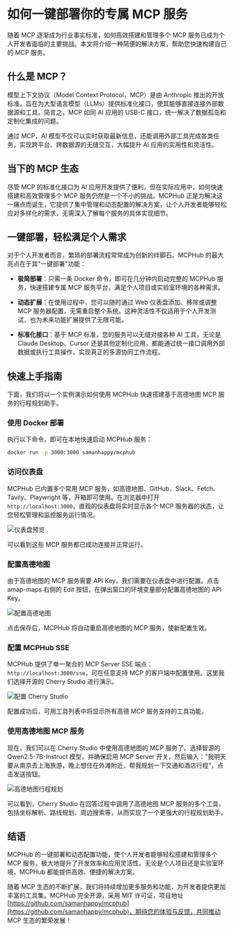 # 如何一键部署你的专属 MCP 服务

随着 MCP 逐渐成为行业事实标准，如何高效搭建和管理多个 MCP 服务已成为个人开发者面临的主要挑战。本文将介绍一种简便的解决方案，帮助您快速构建自己的 MCP 服务。

## 什么是 MCP？

模型上下文协议（Model Context Protocol，MCP）是由 Anthropic 推出的开放标准，旨在为大型语言模型（LLMs）提供标准化接口，使其能够直接连接外部数据源和工具。简言之，MCP 如同 AI 应用的 USB-C 接口，统一解决了数据孤岛和定制化集成的问题。

通过 MCP，AI 模型不仅可以实时获取最新信息，还能调用外部工具完成各类任务，实现跨平台、跨数据源的无缝交互，大幅提升 AI 应用的实用性和灵活性。

## 当下的 MCP 生态

尽管 MCP 的标准化接口为 AI 应用开发提供了便利，但在实际应用中，如何快速搭建和高效管理多个 MCP 服务仍然是一个不小的挑战。MCPHub 正是为解决这一痛点而诞生，它提供了集中管理和动态配置的解决方案，让个人开发者能够轻松应对多样化的需求，无需深入了解每个服务的具体实现细节。

## 一键部署，轻松满足个人需求

对于个人开发者而言，繁琐的部署流程常常成为创新的绊脚石。MCPHub 的最大亮点在于其"一键部署"功能：

- **极简部署**：只需一条 Docker 命令，即可在几分钟内启动完整的 MCPHub 服务，快速搭建专属 MCP 服务平台，满足个人项目或实验室环境的各种需求。

- **动态扩展**：在使用过程中，您可以随时通过 Web 仪表盘添加、移除或调整 MCP 服务器配置，无需重启整个系统。这种灵活性不仅适用于个人开发测试，也为未来功能扩展提供了无限可能。

- **标准化接口**：基于 MCP 标准，您的服务可以无缝对接各种 AI 工具，无论是 Claude Desktop、Cursor 还是其他定制化应用，都能通过统一接口调用外部数据或执行工具操作，实现真正的多源协同工作流程。

## 快速上手指南

下面，我们将以一个实例演示如何使用 MCPHub 快速搭建基于高德地图 MCP 服务的行程规划助手。

### 使用 Docker 部署

执行以下命令，即可在本地快速启动 MCPHub 服务：

```bash
docker run -p 3000:3000 samanhappy/mcphub
```

### 访问仪表盘

MCPHub 已内置多个常用 MCP 服务，如高德地图、GitHub、Slack、Fetch、Tavily、Playwright 等，开箱即可使用。在浏览器中打开 `http://localhost:3000`，直观的仪表盘将实时显示各个 MCP 服务器的状态，让您轻松管理和监控服务运行情况。

![仪表盘预览](../assets/dashboard.png)

可以看到这些 MCP 服务都已成功连接并正常运行。

### 配置高德地图

由于高德地图的 MCP 服务需要 API Key，我们需要在仪表盘中进行配置。点击 amap-maps 右侧的 Edit 按钮，在弹出窗口的环境变量部分配置高德地图的 API Key。

![配置高德地图](../assets/amap-edit.png)

点击保存后，MCPHub 将自动重启高德地图的 MCP 服务，使新配置生效。

### 配置 MCPHub SSE

MCPHub 提供了单一聚合的 MCP Server SSE 端点：`http://localhost:3000/sse`，可在任意支持 MCP 的客户端中配置使用。这里我们选择开源的 Cherry Studio 进行演示。

![配置 Cherry Studio](../assets/cherry-mcp.png)

配置成功后，可用工具列表中将显示所有高德 MCP 服务支持的工具功能。

### 使用高德地图 MCP 服务

现在，我们可以在 Cherry Studio 中使用高德地图的 MCP 服务了。选择智源的 Qwen2.5-7B-Instruct 模型，并确保启用 MCP Server 开关，然后输入："我明天要从南京去上海旅游，晚上想住在外滩附近，帮我规划一下交通和酒店行程"，点击发送按钮。

![高德地图行程规划](../assets/amap-result.png)

可以看到，Cherry Studio 在回答过程中调用了高德地图 MCP 服务的多个工具，包括坐标解析、路线规划、周边搜索等，从而实现了一个更强大的行程规划助手。

## 结语

MCPHub 的一键部署和动态配置功能，使个人开发者能够轻松搭建和管理多个 MCP 服务，极大地提升了开发效率和应用灵活性。无论是个人项目还是实验室环境，MCPHub 都能提供高效、便捷的解决方案。

随着 MCP 生态的不断扩展，我们将持续增加更多服务和功能，为开发者提供更加丰富的工具集。MCPHub 完全开源，采用 MIT 许可证，项目地址 [https://github.com/samanhappy/mcphub](https://github.com/samanhappy/mcphub)，期待您的体验与反馈，共同推动 MCP 生态的繁荣发展！